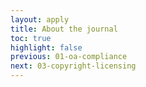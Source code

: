 ```yaml
---
layout: apply
title: About the journal
toc: true
highlight: false
previous: 01-oa-compliance
next: 03-copyright-licensing
---
```

